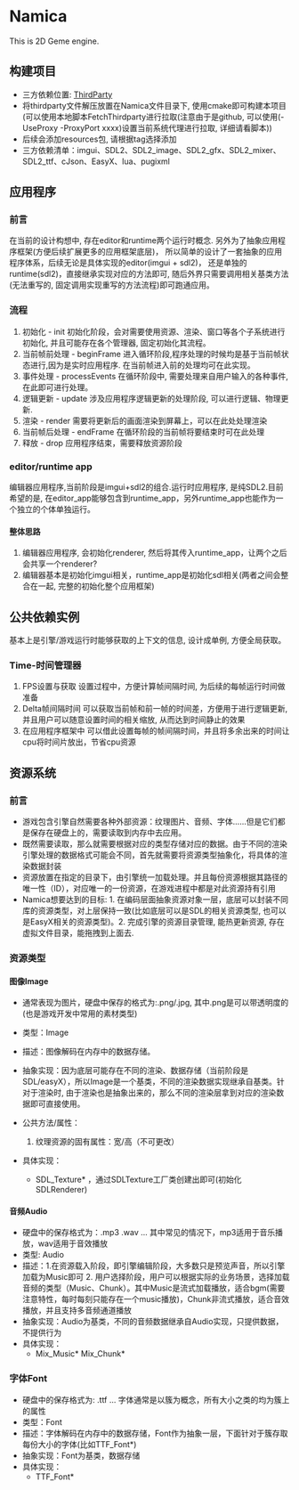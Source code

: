 # Namica
This is 2D Geme engine.

## 构建项目
* 三方依赖位置: <a href='https://github.com/qihaichiaki/Namica/releases/tag/ThirdParty'>ThirdParty</a>
* 将thirdparty文件解压放置在Namica文件目录下, 使用cmake即可构建本项目(可以使用本地脚本FetchThirdparty进行拉取(注意由于是github, 可以使用(-UseProxy -ProxyPort xxxx)设置当前系统代理进行拉取, 详细请看脚本))
* 后续会添加resources包, 请根据tag选择添加
* 三方依赖清单：imgui、SDL2、SDL2_image、SDL2_gfx、SDL2_mixer、SDL2_ttf、cJson、EasyX、lua、pugixml


## 应用程序
### 前言
在当前的设计构想中, 存在editor和runtime两个运行时概念. 另外为了抽象应用程序框架(方便后续扩展更多的应用框架底层)， 所以简单的设计了一套抽象的应用程序体系，后续无论是具体实现的editor(imgui + sdl2)， 还是单独的runtime(sdl2)，直接继承实现对应的方法即可, 随后外界只需要调用相关基类方法(无法重写的, 固定调用实现重写的方法流程)即可跑通应用。
### 流程
1. 初始化 - init
初始化阶段，会对需要使用资源、渲染、窗口等各个子系统进行初始化, 并且可能存在各个管理器, 固定初始化其流程。
2. 当前帧前处理 - beginFrame
进入循环阶段,程序处理的时候均是基于当前帧状态进行,因为是实时应用程序. 在当前帧进入前的处理均可在此实现。
3. 事件处理 - processEvents
在循环阶段中, 需要处理来自用户输入的各种事件, 在此即可进行处理。
4. 逻辑更新 - update
涉及应用程序逻辑更新的处理阶段, 可以进行逻辑、物理更新.
5. 渲染 - render
需要将更新后的画面渲染到屏幕上，可以在此处处理渲染
6. 当前帧后处理 - endFrame
在循环阶段的当前帧将要结束时可在此处理
7. 释放 - drop
应用程序结束，需要释放资源阶段
### editor/runtime app
编辑器应用程序,当前阶段是imgui+sdl2的组合.运行时应用程序, 是纯SDL2.目前希望的是, 在editor_app能够包含到runtime_app，另外runtime_app也能作为一个独立的个体单独运行。
#### 整体思路
1. 编辑器应用程序, 会初始化renderer, 然后将其传入runtime_app，让两个之后会共享一个renderer?
2. 编辑器基本是初始化imgui相关，runtime_app是初始化sdl相关(两者之间会整合在一起, 完整的初始化整个应用框架)

## 公共依赖实例
基本上是引擎/游戏运行时能够获取的上下文的信息, 设计成单例, 方便全局获取。
### Time-时间管理器
1. FPS设置与获取
设置过程中，方便计算帧间隔时间, 为后续的每帧运行时间做准备
2. Delta帧间隔时间
可以获取当前帧和前一帧的时间差，方便用于进行逻辑更新, 并且用户可以随意设置时间的相关缩放, 从而达到时间静止的效果
3. 在应用程序框架中
可以借此设置每帧的帧间隔时间，并且将多余出来的时间让cpu将时间片放出，节省cpu资源


## 资源系统
### 前言
* 游戏包含引擎自然需要各种外部资源：纹理图片、音频、字体......但是它们都是保存在硬盘上的，需要读取到内存中去应用。
* 既然需要读取，那么就需要根据对应的类型存储对应的数据。由于不同的渲染引擎处理的数据格式可能会不同，首先就需要将资源类型抽象化，将具体的渲染数据封装
* 资源放置在指定的目录下，由引擎统一加载处理。并且每份资源根据其路径的唯一性（ID），对应唯一的一份资源，在游戏进程中都是对此资源持有引用
* Namica想要达到的目标: 1. 在编码层面抽象资源对象一层，底层可以封装不同库的资源类型，对上层保持一致(比如底层可以是SDL的相关资源类型, 也可以是EasyX相关的资源类型)。2. 完成引擎的资源目录管理, 能热更新资源, 存在虚拟文件目录，能拖拽到上面去.


### 资源类型
#### 图像Image
* 通常表现为图片，硬盘中保存的格式为:.png/.jpg, 其中.png是可以带透明度的(也是游戏开发中常用的素材类型)
* 类型：Image
* 描述：图像解码在内存中的数据存储。
* 抽象实现：因为底层可能存在不同的渲染、数据存储（当前阶段是SDL/easyX），所以Image是一个基类，不同的渲染数据实现继承自基类。针对于渲染时, 由于渲染也是抽象出来的，那么不同的渲染层拿到对应的渲染数据即可直接使用。
* 公共方法/属性：
  1. 纹理资源的固有属性：宽/高（不可更改）

* 具体实现：
  * SDL_Texture* ，通过SDLTexture工厂类创建出即可(初始化SDLRenderer)

#### 音频Audio
* 硬盘中的保存格式为：.mp3 .wav ... 其中常见的情况下，mp3适用于音乐播放，wav适用于音效播放
* 类型: Audio
* 描述：1.在资源载入阶段，即引擎编辑阶段，大多数只是预览声音，所以引擎加载为Music即可 2. 用户选择阶段，用户可以根据实际的业务场景，选择加载音频的类型（Music、Chunk）。其中Music是流式加载播放，适合bgm(需要注意特性，每时每刻只能存在一个music播放)，Chunk非流式播放，适合音效播放，并且支持多音频通道播放
* 抽象实现：Audio为基类，不同的音频数据继承自Audio实现，只提供数据，不提供行为
* 具体实现：
  * Mix_Music* Mix_Chunk*

### 字体Font
* 硬盘中的保存格式为: .ttf ... 字体通常是以簇为概念，所有大小之类的均为簇上的属性
* 类型：Font
* 描述：字体解码在内存中的数据存储，Font作为抽象一层，下面针对于簇存取每份大小的字体(比如TTF_Font*)
* 抽象实现：Font为基类，数据存储
* 具体实现：
  * TTF_Font*